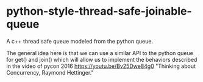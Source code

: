 # python-style-thread-safe-joinable-queue

A c++ thread safe queue modeled from the python queue. 

The general idea here is that we can use a similar API to the python queue for get() and join() which will allow us to implement the behaviors described in the video of pycon 2016 https://youtu.be/Bv25Dwe84g0 "Thinking about Concurrency, Raymond Hettinger."


